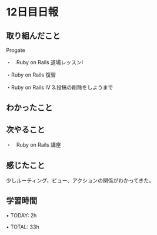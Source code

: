 # 12日目日報

## 取り組んだこと
Progate

・　Ruby on Rails 道場レッスンI

・Ruby on Rails 復習

・Ruby on Rails IV 3.投稿の削除をしようまで

## わかったこと


## 次やること
・　Ruby on Rails 講座

## 感じたこと
少しルーティング、ビュー、アクションの関係がわかってきた。

## 学習時間
• TODAY: 2h

• TOTAL: 33h
